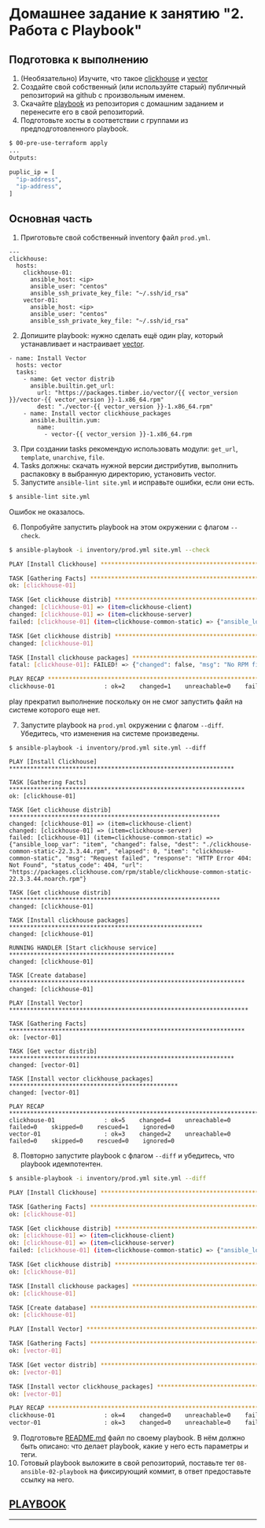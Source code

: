 # Домашнее задание к занятию "2. Работа с Playbook"

## Подготовка к выполнению

1. (Необязательно) Изучите, что такое [clickhouse](https://www.youtube.com/watch?v=fjTNS2zkeBs) и [vector](https://www.youtube.com/watch?v=CgEhyffisLY)
2. Создайте свой собственный (или используйте старый) публичный репозиторий на github с произвольным именем.
3. Скачайте [playbook](./playbook/) из репозитория с домашним заданием и перенесите его в свой репозиторий.
4. Подготовьте хосты в соответствии с группами из предподготовленного playbook.

```bash
$ 00-pre-use-terraform apply
...
Outputs:

puplic_ip = [
  "ip-address",
  "ip-address",
]
```

## Основная часть

1. Приготовьте свой собственный inventory файл `prod.yml`.

```
---
clickhouse:
  hosts:
    clickhouse-01:
      ansible_host: <ip>
      ansible_user: "centos"
      ansible_ssh_private_key_file: "~/.ssh/id_rsa"
    vector-01:
      ansible_host: <ip>
      ansible_user: "centos"
      ansible_ssh_private_key_file: "~/.ssh/id_rsa"
```

2. Допишите playbook: нужно сделать ещё один play, который устанавливает и настраивает [vector](https://vector.dev).

```
- name: Install Vector
  hosts: vector
  tasks:
    - name: Get vector distrib
      ansible.builtin.get_url:
        url: "https://packages.timber.io/vector/{{ vector_version }}/vector-{{ vector_version }}-1.x86_64.rpm"
        dest: "./vector-{{ vector_version }}-1.x86_64.rpm"
    - name: Install vector clickhouse_packages
      ansible.builtin.yum:
        name:
          - vector-{{ vector_version }}-1.x86_64.rpm
```

3. При создании tasks рекомендую использовать модули: `get_url`, `template`, `unarchive`, `file`.
4. Tasks должны: скачать нужной версии дистрибутив, выполнить распаковку в выбранную директорию, установить vector.
5. Запустите `ansible-lint site.yml` и исправьте ошибки, если они есть.

```bash
$ ansible-lint site.yml 
```

Ошибок не оказалось.

6. Попробуйте запустить playbook на этом окружении с флагом `--check`.

```bash
$ ansible-playbook -i inventory/prod.yml site.yml --check

PLAY [Install Clickhouse] ****************************************************************

TASK [Gathering Facts] *******************************************************************
ok: [clickhouse-01]

TASK [Get clickhouse distrib] ************************************************************
changed: [clickhouse-01] => (item=clickhouse-client)
changed: [clickhouse-01] => (item=clickhouse-server)
failed: [clickhouse-01] (item=clickhouse-common-static) => {"ansible_loop_var": "item", "changed": false, "dest": "./clickhouse-common-static-22.3.3.44.rpm", "elapsed": 0, "item": "clickhouse-common-static", "msg": "Request failed", "response": "HTTP Error 404: Not Found", "status_code": 404, "url": "https://packages.clickhouse.com/rpm/stable/clickhouse-common-static-22.3.3.44.noarch.rpm"}

TASK [Get clickhouse distrib] ************************************************************
changed: [clickhouse-01]

TASK [Install clickhouse packages] *******************************************************
fatal: [clickhouse-01]: FAILED! => {"changed": false, "msg": "No RPM file matching 'clickhouse-common-static-22.3.3.44.rpm' found on system", "rc": 127, "results": ["No RPM file matching 'clickhouse-common-static-22.3.3.44.rpm' found on system"]}

PLAY RECAP *******************************************************************************
clickhouse-01              : ok=2    changed=1    unreachable=0    failed=1    skipped=0    rescued=1    ignored=0  
```

play прекратил выполнение поскольку он не смог запустить файл на системе которого еще нет.

7. Запустите playbook на `prod.yml` окружении с флагом `--diff`. Убедитесь, что изменения на системе произведены.

```
$ ansible-playbook -i inventory/prod.yml site.yml --diff

PLAY [Install Clickhouse] ****************************************************************

TASK [Gathering Facts] *******************************************************************
ok: [clickhouse-01]

TASK [Get clickhouse distrib] ************************************************************
changed: [clickhouse-01] => (item=clickhouse-client)
changed: [clickhouse-01] => (item=clickhouse-server)
failed: [clickhouse-01] (item=clickhouse-common-static) => {"ansible_loop_var": "item", "changed": false, "dest": "./clickhouse-common-static-22.3.3.44.rpm", "elapsed": 0, "item": "clickhouse-common-static", "msg": "Request failed", "response": "HTTP Error 404: Not Found", "status_code": 404, "url": "https://packages.clickhouse.com/rpm/stable/clickhouse-common-static-22.3.3.44.noarch.rpm"}

TASK [Get clickhouse distrib] ************************************************************
changed: [clickhouse-01]

TASK [Install clickhouse packages] *******************************************************
changed: [clickhouse-01]

RUNNING HANDLER [Start clickhouse service] ***********************************************
changed: [clickhouse-01]

TASK [Create database] *******************************************************************
changed: [clickhouse-01]

PLAY [Install Vector] ********************************************************************

TASK [Gathering Facts] *******************************************************************
ok: [vector-01]

TASK [Get vector distrib] ****************************************************************
changed: [vector-01]

TASK [Install vector clickhouse_packages] ************************************************
changed: [vector-01]

PLAY RECAP *******************************************************************************
clickhouse-01              : ok=5    changed=4    unreachable=0    failed=0    skipped=0    rescued=1    ignored=0   
vector-01                  : ok=3    changed=2    unreachable=0    failed=0    skipped=0    rescued=0    ignored=0 
```

8. Повторно запустите playbook с флагом `--diff` и убедитесь, что playbook идемпотентен.

```bash
$ ansible-playbook -i inventory/prod.yml site.yml --diff

PLAY [Install Clickhouse] ****************************************************************

TASK [Gathering Facts] *******************************************************************
ok: [clickhouse-01]

TASK [Get clickhouse distrib] ************************************************************
ok: [clickhouse-01] => (item=clickhouse-client)
ok: [clickhouse-01] => (item=clickhouse-server)
failed: [clickhouse-01] (item=clickhouse-common-static) => {"ansible_loop_var": "item", "changed": false, "dest": "./clickhouse-common-static-22.3.3.44.rpm", "elapsed": 0, "gid": 0, "group": "root", "item": "clickhouse-common-static", "mode": "0644", "msg": "Request failed", "owner": "root", "response": "HTTP Error 404: Not Found", "size": 246310036, "state": "file", "status_code": 404, "uid": 0, "url": "https://packages.clickhouse.com/rpm/stable/clickhouse-common-static-22.3.3.44.noarch.rpm"}

TASK [Get clickhouse distrib] ************************************************************
ok: [clickhouse-01]

TASK [Install clickhouse packages] *******************************************************
ok: [clickhouse-01]

TASK [Create database] *******************************************************************
ok: [clickhouse-01]

PLAY [Install Vector] ********************************************************************

TASK [Gathering Facts] *******************************************************************
ok: [vector-01]

TASK [Get vector distrib] ****************************************************************
ok: [vector-01]

TASK [Install vector clickhouse_packages] ************************************************
ok: [vector-01]

PLAY RECAP *******************************************************************************
clickhouse-01              : ok=4    changed=0    unreachable=0    failed=0    skipped=0    rescued=1    ignored=0   
vector-01                  : ok=3    changed=0    unreachable=0    failed=0    skipped=0    rescued=0    ignored=0
```

9. Подготовьте [README.md](./playbook/README.md) файл по своему playbook. В нём должно быть описано: что делает playbook, какие у него есть параметры и теги.
10. Готовый playbook выложите в свой репозиторий, поставьте тег `08-ansible-02-playbook` на фиксирующий коммит, в ответ предоставьте ссылку на него.

## [PLAYBOOK](./playbook)

---
